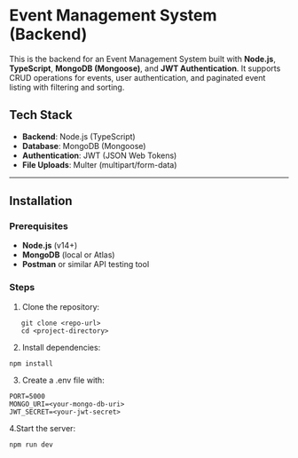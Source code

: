 # Event Management System (Backend)

This is the backend for an Event Management System built with **Node.js**, **TypeScript**, **MongoDB (Mongoose)**, and **JWT Authentication**. It supports CRUD operations for events, user authentication, and paginated event listing with filtering and sorting.

## Tech Stack
- **Backend**: Node.js (TypeScript)
- **Database**: MongoDB (Mongoose)
- **Authentication**: JWT (JSON Web Tokens)
- **File Uploads**: Multer (multipart/form-data)

---

## Installation

### Prerequisites
- **Node.js** (v14+)
- **MongoDB** (local or Atlas)
- **Postman** or similar API testing tool

### Steps
1. Clone the repository:
```
   git clone <repo-url>
   cd <project-directory>
```
2. Install dependencies:
```
npm install
```
3. Create a .env file with:
```
PORT=5000
MONGO_URI=<your-mongo-db-uri>
JWT_SECRET=<your-jwt-secret>
```
4.Start the server:
```
npm run dev
```
